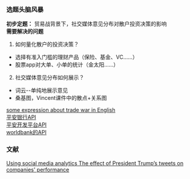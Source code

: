 ### 选题头脑风暴
**初步定题：**
贸易战背景下，社交媒体意见分布对散户投资决策的影响  
**需要解决的问题**
1. 如何量化散户的投资决策？  
- 选择有准入门槛的理财产品（保险、基金、VC……）  
- 股票app对大单、小单的统计（金太阳……）  
2. 社交媒体意见分布如何展示？  
- 词云--单纯地展示意见  
- 桑基图，Vincent课件中的散点+关系图  

[some expression about trade war in English](https://zhuanlan.zhihu.com/p/65986655)  
[平安银行API](https://open.orangebank.com.cn:567/devportal/pages/open/docCenter/api.html)  
[平安开发平台API](http://api.pingan.com/dev/index.do?k8b3lrp6CLk4Fkp)  
[worldbank的API](https://datahelpdesk.worldbank.org/knowledgebase/topics/125589)  

### 文献
[Using social media analytics The effect of President Trump’s tweets on companies' performance](https://github.com/tudousponge/COMM7340-Golf/blob/master/Using%20social%20media%20analytics%20The%20effect%20of%20President%20Trump’s%20tweets%20on%20companies'%20performance.pdf)
